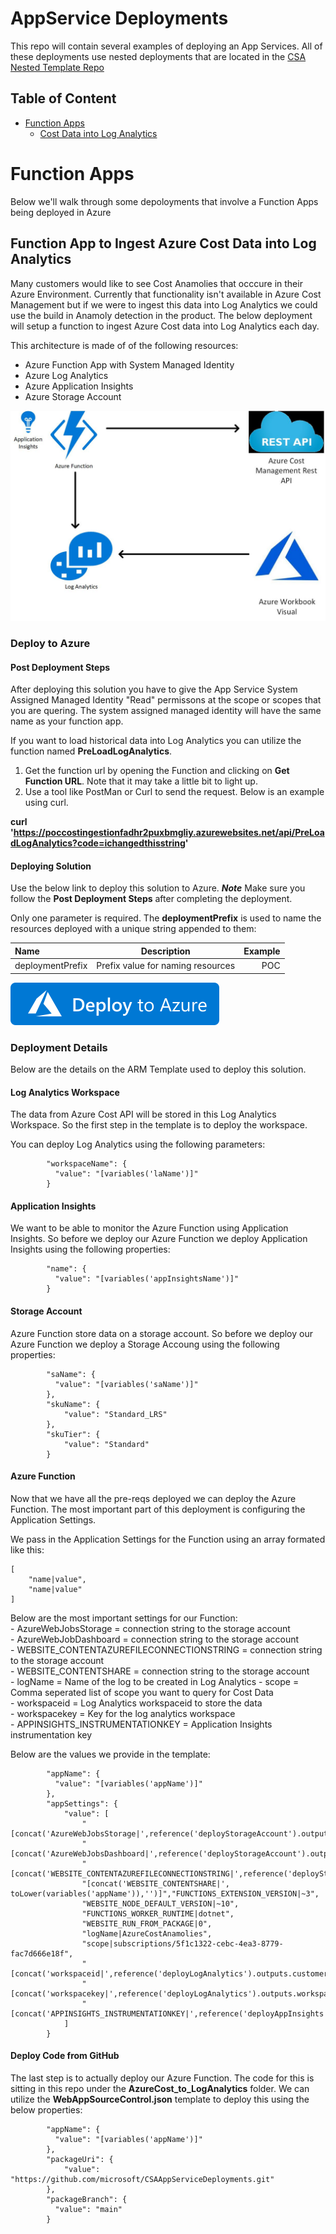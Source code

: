 # AppService Deployments  

This repo will contain several examples of deploying an App Services. All of these deployments use nested deployments that are located in the [CSA Nested Template Repo](https://github.com/microsoft/CSANestedTemplates)  

## Table of Content  

* [Function Apps](#FunctionApps)
     - [Cost Data into Log Analytics](#CostLA)

# <a name="FunctionApps"></a>Function Apps  
Below we'll walk through some depoloyments that involve a Function Apps being deployed in Azure

## <a name="CostLA"></a>Function App to Ingest Azure Cost Data into Log Analytics  
Many customers would like to see Cost Anamolies that occcure in their Azure Environment. Currently that functionality isn't available in Azure Cost Management but if we were to ingest this data into Log Analytics we could use the build in Anamoly detection in the product. The below deployment will setup a function to ingest Azure Cost data into Log Analytics each day.  

This architecture is made of of the following resources:  
- Azure Function App with System Managed Identity   
- Azure Log Analytics    
- Azure Application Insights  
- Azure Storage Account  

<img src="./images/AzureCostAnomalies.jpg" alt="Environment"  Width="600">  

### Deploy to Azure  

#### Post Deployment Steps    
After deploying this solution you have to give the App Service System Assigned Managed Identity "Read" permissons at the scope or scopes that you are quering.  The system assigned managed identity will have the same name as your function app.  

If you want to load historical data into Log Analytics you can utilize the function named **PreLoadLogAnalytics**.  

1) Get the function url by opening the Function and clicking on **Get Function URL**. Note that it may take a little bit to light up.  
2) Use a tool like PostMan or Curl to send the request. Below is an example using curl.

**curl 'https://poccostingestionfadhr2puxbmgliy.azurewebsites.net/api/PreLoadLogAnalytics?code=ichangedthisstring'**

#### Deploying Solution
Use the below link to deploy this solution to Azure. ***Note*** Make sure you follow the **Post Deployment Steps** after completing the deployment.

Only one parameter is required. The **deploymentPrefix** is used to name the resources deployed with a unique string appended to them:  

| Name       | Description     | Example     |
| :------------- | :----------: | -----------: |
|  deploymentPrefix | Prefix value for naming resources   | POC    |   

[![Deploy](images/deploytoazure.svg?sanitize=true)](https://portal.azure.com/#create/Microsoft.Template/uri/https%3A%2F%2Fraw.githubusercontent.com%2Fmicrosoft%2FCSAAppServiceDeployments%2Fdev%2FTemplates%2FFunctionApp_CostIngestion.json)  


### Deployment Details  
Below are the details on the ARM Template used to deploy this solution. 

#### Log Analytics Workspace 
The data from Azure Cost API will be stored in this Log Analytics Workspace. So the first step in the template is to deploy the workspace.  

You can deploy Log Analytics using the following parameters:  

            "workspaceName": {
              "value": "[variables('laName')]"
            }

#### Application Insights  
We want to be able to monitor the Azure Function using Application Insights. So before we deploy our Azure Function we deploy Application Insights using the following properties:  
  
            "name": {
              "value": "[variables('appInsightsName')]"
            }  

#### Storage Account    
Azure Function store data on a storage account. So before we deploy our Azure Function we deploy a Storage Accoung using the following properties:  
  
            "saName": {
              "value": "[variables('saName')]"
            },
            "skuName": {
                "value": "Standard_LRS"
            },
            "skuTier": {
                "value": "Standard"
            }  

 
#### Azure Function   
Now that we have all the pre-reqs deployed we can deploy the Azure Function.  The most important part of this deployment is configuring the Application Settings.  

We pass in the Application Settings for the Function using an array formated like this:  

    [
        "name|value",
        "name|value"
    ]  

Below are the most important settings for our Function:    
    - AzureWebJobsStorage = connection string to the storage account  
    - AzureWebJobDashboard = connection string to the storage account  
    - WEBSITE_CONTENTAZUREFILECONNECTIONSTRING = connection string to the storage account  
    - WEBSITE_CONTENTSHARE = connection string to the storage account  
    - logName = Name of the log to be created in Log Analytics
    - scope = Comma seperated list of scope you want to query for Cost Data  
    - workspaceid = Log Analytics workspaceid to store the data  
    - workspacekey = Key for the log analytics workspace  
    - APPINSIGHTS_INSTRUMENTATIONKEY = Application Insights instrumentation key  

Below are the values we provide in the template:  

            "appName": {
              "value": "[variables('appName')]"
            },
            "appSettings": {
                "value": [
                    "[concat('AzureWebJobsStorage|',reference('deployStorageAccount').outputs.saConnectionString.value,'')]",
                    "[concat('AzureWebJobsDashboard|',reference('deployStorageAccount').outputs.saConnectionString.value,'')]",
                    "[concat('WEBSITE_CONTENTAZUREFILECONNECTIONSTRING|',reference('deployStorageAccount').outputs.saConnectionString.value,'')]",
                    "[concat('WEBSITE_CONTENTSHARE|', toLower(variables('appName')),'')]","FUNCTIONS_EXTENSION_VERSION|~3",
                    "WEBSITE_NODE_DEFAULT_VERSION|~10",
                    "FUNCTIONS_WORKER_RUNTIME|dotnet",
                    "WEBSITE_RUN_FROM_PACKAGE|0",
                    "logName|AzureCostAnamolies",
                    "scope|subscriptions/5f1c1322-cebc-4ea3-8779-fac7d666e18f",
                    "[concat('workspaceid|',reference('deployLogAnalytics').outputs.customerId.value,'')]",
                    "[concat('workspacekey|',reference('deployLogAnalytics').outputs.workspaceKey.value,'')]",
                    "[concat('APPINSIGHTS_INSTRUMENTATIONKEY|',reference('deployAppInsights').outputs.aiKey.value,'')]"
                ]
            }  

#### Deploy Code from GitHub     
The last step is to actually deploy our Azure Function. The code for this is sitting in this repo under the **AzureCost_to_LogAnalytics** folder. We can utilize the **WebAppSourceControl.json** template to deploy this using the below properties:  

            "appName": {
              "value": "[variables('appName')]"
            },
            "packageUri": {
                "value": "https://github.com/microsoft/CSAAppServiceDeployments.git"
            },
            "packageBranch": {
              "value": "main"
            }
